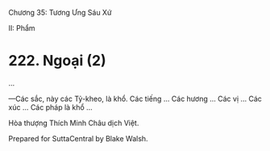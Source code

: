  

Chương 35: Tương Ưng Sáu Xứ

II: Phẩm

# 222\. Ngoại (2)

…

—Các sắc, này các Tỷ-kheo, là khổ. Các tiếng … Các hương … Các vị … Các xúc … Các pháp là khổ …

Hòa thượng Thích Minh Châu dịch Việt.

Prepared for SuttaCentral by Blake Walsh.